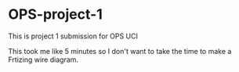 # OPS-project-1
This is project 1 submission for OPS UCI


This took me like 5 minutes so I don't want to take the time to make a Frtizing wire diagram.
